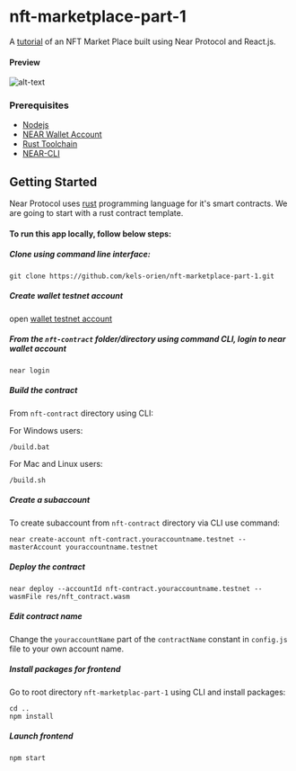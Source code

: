 # nft-marketplace-part-1
A [tutorial](https://dev.to/kels_orien/building-a-full-stack-nft-market-place-with-near-protocol-and-reactjs-ak9) of an NFT Market Place built using Near Protocol and React.js.

#### Preview
![alt-text](https://res.cloudinary.com/dofiasjpi/image/upload/v1649243579/near-tutorial-nfts/near-tut-preview.png)


### Prerequisites
* [Nodejs](https://github.com/nvm-sh/nvm)
* [NEAR Wallet Account](https://wallet.testnet.near.org/)
* [Rust Toolchain](https://docs.near.org/docs/develop/contracts/rust/intro#installing-the-rust-toolchain)
* [NEAR-CLI](https://docs.near.org/docs/tools/near-cli#setup)


## Getting Started
Near Protocol uses [rust](https://www.rust-lang.org/) programming language for it's smart contracts. We are going to start with a rust contract template.


#### To run this app locally, follow below steps:

##### Clone using command line interface:
```
git clone https://github.com/kels-orien/nft-marketplace-part-1.git
```

##### Create wallet testnet account
open [wallet testnet account](wallet.testnet.near.org/)

##### From the `nft-contract` folder/directory using command CLI, login to near wallet account


`near login`


##### Build the contract
From `nft-contract` directory using CLI:

For Windows users:

```
/build.bat
```

For Mac and Linux users:

```
/build.sh
```

##### Create a subaccount

To create subaccount from `nft-contract` directory via CLI use command:

```
near create-account nft-contract.youraccountname.testnet --masterAccount youraccountname.testnet

```

##### Deploy the contract
```
near deploy --accountId nft-contract.youraccountname.testnet --wasmFile res/nft_contract.wasm

```


##### Edit contract name
Change the `youraccountName` part of the `contractName` constant in `config.js` file to your own account name.

##### Install packages for frontend

Go to root directory `nft-marketplac-part-1` using CLI and install packages:

```
cd ..
npm install

```

##### Launch frontend

```
npm start

```



